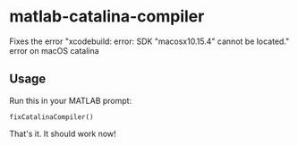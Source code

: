 # matlab-catalina-compiler

Fixes the error  "xcodebuild: error: SDK "macosx10.15.4" cannot be located." error on macOS catalina

## Usage

Run this in your MATLAB prompt:

```
fixCatalinaCompiler()
```

That's it. It should work now!